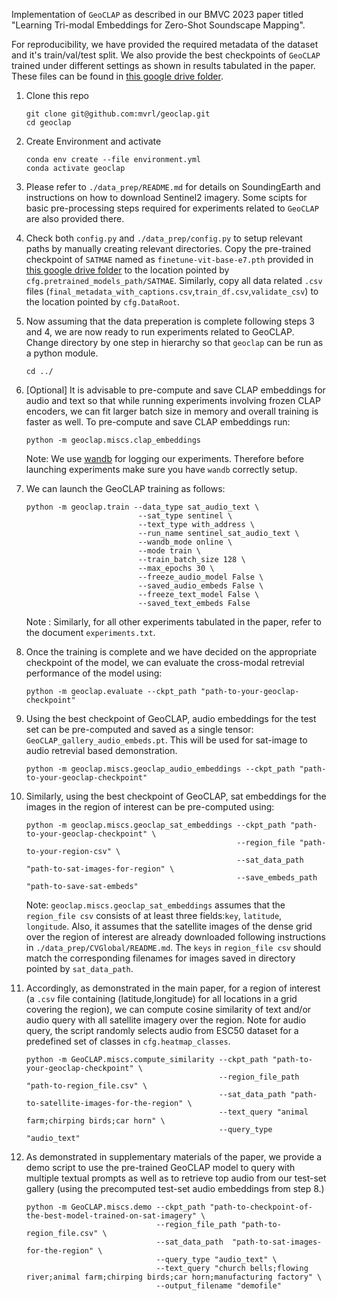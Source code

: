 Implementation of `GeoCLAP` as described in our BMVC 2023 paper titled "Learning Tri-modal Embeddings for Zero-Shot Soundscape Mapping".

For reproducibility, we have provided the required metadata of the dataset and it's train/val/test split. We also provide the best checkpoints of `GeoCLAP` trained under different settings as shown in results tabulated in the paper. These files can be found in [this google drive folder](https://drive.google.com/drive/folders/1Qgh9TNuZ3VZjf6Y6ffMcX5WXL6AHzerP?usp=share_link).

1. Clone this repo
    ```
    git clone git@github.com:mvrl/geoclap.git
    cd geoclap
    ```
2. Create Environment and activate
    ```
    conda env create --file environment.yml
    conda activate geoclap
    ```
3. Please refer to `./data_prep/README.md` for details on SoundingEarth and instructions on how to download Sentinel2 imagery. Some scipts for basic pre-processing steps required for experiments related to `GeoCLAP` are also provided there.

4. Check both `config.py` and `./data_prep/config.py` to setup relevant paths by manually creating relevant directories. Copy the pre-trained checkpoint of `SATMAE` named as `finetune-vit-base-e7.pth` provided in [this google drive folder](https://drive.google.com/drive/folders/1Qgh9TNuZ3VZjf6Y6ffMcX5WXL6AHzerP?usp=share_link) to the location pointed by `cfg.pretrained_models_path/SATMAE`. Similarly, copy all data related `.csv` files (`final_metadata_with_captions.csv`,`train_df.csv`,`validate_csv`) to the location pointed by `cfg.DataRoot`.

5. Now assuming that the data preperation is complete following steps 3 and 4, we are now ready to run experiments related to GeoCLAP. Change directory by one step in hierarchy so that `geoclap` can be run as a python module.
    ```
    cd ../
    ```
5. [Optional] It is advisable to pre-compute and save CLAP embeddings for audio and text so that while running experiments involving frozen CLAP encoders, we can fit larger batch size in memory and overall training is faster as well. To pre-compute and save CLAP embeddings run:
    ```
    python -m geoclap.miscs.clap_embeddings
    ```
    
    Note: We use  [wandb](https://wandb.ai/site) for logging our experiments. Therefore before launching experiments make sure you have `wandb` correctly setup. 
6. We can launch the GeoCLAP training as follows:
    ```
   python -m geoclap.train --data_type sat_audio_text \
                             --sat_type sentinel \
                             --text_type with_address \
                             --run_name sentinel_sat_audio_text \
                             --wandb_mode online \
                             --mode train \
                             --train_batch_size 128 \
                             --max_epochs 30 \
                             --freeze_audio_model False \
                             --saved_audio_embeds False \
                             --freeze_text_model False \
                             --saved_text_embeds False
    ```
    Note : Similarly, for all other experiments tabulated in the paper, refer to the document `experiments.txt`. 
7. Once the training is complete and we have decided on the appropriate checkpoint of the model, we can evaluate the cross-modal retrevial performance of the model using:
    ```
    python -m geoclap.evaluate --ckpt_path "path-to-your-geoclap-checkpoint"
    ```
8. Using the best checkpoint of GeoCLAP, audio embeddings for the test set can be pre-computed and saved as a single tensor: `GeoCLAP_gallery_audio_embeds.pt`. This will be used for sat-image to audio retrevial based demonstration.
    ```
    python -m geoclap.miscs.geoclap_audio_embeddings --ckpt_path "path-to-your-geoclap-checkpoint" 
    ```
9. Similarly, using the best checkpoint of GeoCLAP, sat embeddings for the images in the region of interest can be pre-computed using:
    ```
    python -m geoclap.miscs.geoclap_sat_embeddings --ckpt_path "path-to-your-geoclap-checkpoint" \
                                                   --region_file "path-to-your-region-csv" \
                                                   --sat_data_path "path-to-sat-images-for-region" \
                                                   --save_embeds_path "path-to-save-sat-embeds"
    ```
    Note: `geoclap.miscs.geoclap_sat_embeddings` assumes that the `region_file csv` consists of at least three fields:`key`, `latitude`, `longitude`. Also, it assumes that the satellite images of the dense grid over the region of interest are already downloaded following instructions in `./data_prep/CVGlobal/README.md`. The `keys` in `region_file csv` should match the corresponding filenames for images saved in directory pointed by `sat_data_path`.

10. Accordingly, as demonstrated in the main paper, for a region of interest (a `.csv` file containing (latitude,longitude) for all locations in a grid covering the region), we can compute cosine similarity of text and/or audio query with all satellite imagery over the region. Note for audio query, the script randomly selects audio from ESC50 dataset for a predefined set of classes in `cfg.heatmap_classes`.
    ```
    python -m GeoCLAP.miscs.compute_similarity --ckpt_path "path-to-your-geoclap-checkpoint" \
                                               --region_file_path "path-to-region_file.csv" \
                                               --sat_data_path "path-to-satellite-images-for-the-region" \
                                               --text_query "animal farm;chirping birds;car horn" \
                                               --query_type "audio_text"
    ```

11. As demonstrated in supplementary materials of the paper, we provide a demo script to use the pre-trained GeoCLAP model to query with multiple textual prompts as well as to retrieve top audio from our test-set gallery (using the precomputed test-set audio embeddings from step 8.)
    ```
    python -m GeoCLAP.miscs.demo --ckpt_path "path-to-checkpoint-of-the-best-model-trained-on-sat-imagery" \
                                 --region_file_path "path-to-region_file.csv" \
                                 --sat_data_path  "path-to-sat-images-for-the-region" \
                                 --query_type "audio_text" \
                                 --text_query "church bells;flowing river;animal farm;chirping birds;car horn;manufacturing factory" \
                                 --output_filename "demofile"
    ```